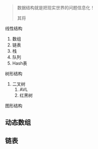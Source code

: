 > 数据结构就是把现实世界的问题信息化！
>
> 其将

线性结构

1. 数组
2. 链表
3. 栈
4. 队列
5. Hash表

树形结构

1. 二叉树
   1. AVL
   2. 红黑树

图形结构

## 动态数组



## 链表